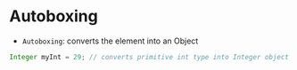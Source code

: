 # Autoboxing

- `Autoboxing`: converts the element into an Object

```java
Integer myInt = 29; // converts primitive int type into Integer object
```
